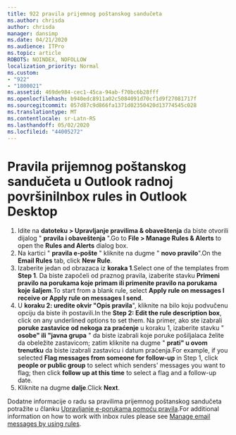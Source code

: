 ```yaml
---
title: 922 pravila prijemnog poštanskog sandučeta
ms.author: chrisda
author: chrisda
manager: dansimp
ms.date: 04/21/2020
ms.audience: ITPro
ms.topic: article
ROBOTS: NOINDEX, NOFOLLOW
localization_priority: Normal
ms.custom:
- "922"
- "1800021"
ms.assetid: 469de984-cec1-45ca-94ab-f70bc6b28fff
ms.openlocfilehash: b940edc8911a02c5084091d70cf1d9f27081717f
ms.sourcegitcommit: 057d87c9d866fa1371d02350420d13774545c028
ms.translationtype: MT
ms.contentlocale: sr-Latn-RS
ms.lasthandoff: 05/02/2020
ms.locfileid: "44005272"
---
```

# <a name="inbox-rules-in-outlook-desktop"></a><span data-ttu-id="90377-102">Pravila prijemnog poštanskog sandučeta u Outlook radnoj površini</span><span class="sxs-lookup"><span data-stu-id="90377-102">Inbox rules in Outlook Desktop</span></span>

1. <span data-ttu-id="90377-103">Idite na **datoteku > Upravljanje pravilima & obaveštenja** da biste otvorili dijalog " **pravila i obaveštenja** ".</span><span class="sxs-lookup"><span data-stu-id="90377-103">Go to **File > Manage Rules & Alerts** to open the **Rules and Alerts** dialog box.</span></span>
2. <span data-ttu-id="90377-104">Na kartici " **pravila e-pošte** " kliknite na dugme " **novo pravilo**".</span><span class="sxs-lookup"><span data-stu-id="90377-104">On the **Email Rules** tab, click **New Rule**.</span></span>
3. <span data-ttu-id="90377-105">Izaberite jedan od obrazaca iz **koraka 1**.</span><span class="sxs-lookup"><span data-stu-id="90377-105">Select one of the templates from **Step 1**.</span></span> <span data-ttu-id="90377-106">Da biste započeli od praznog pravila, izaberite stavku **Primeni pravilo na porukama koje primam ili primenite pravilo na porukama koje šaljem**.</span><span class="sxs-lookup"><span data-stu-id="90377-106">To start from a blank rule, select **Apply rule on messages I receive or Apply rule on messages I send**.</span></span>
4. <span data-ttu-id="90377-107">U **koraku 2: uredite okvir "Opis pravila**", kliknite na bilo koju podvučenu opciju da biste ih postavili.</span><span class="sxs-lookup"><span data-stu-id="90377-107">In the **Step 2: Edit the rule description box**, click on any underlined options to set them.</span></span> <span data-ttu-id="90377-108">Na primer, ako ste izabrali **poruke zastavice od nekoga za praćenje** u koraku 1, izaberite stavku " **osobe" ili "javna grupa** " da biste izabrali koje poruke pošiljalaca želite da obeležite zastavicom; zatim kliknite na dugme " **prati" u ovom trenutku** da biste izabrali zastavicu i datum praćenja.</span><span class="sxs-lookup"><span data-stu-id="90377-108">For example, if you selected **Flag messages from someone for follow-up** in Step 1, click **people or public group** to select which senders' messages you want to flag; then click **follow up at this time** to select a flag and a follow-up date.</span></span>
5. <span data-ttu-id="90377-109">Kliknite na dugme **dalje**.</span><span class="sxs-lookup"><span data-stu-id="90377-109">Click **Next**.</span></span>

<span data-ttu-id="90377-110">Dodatne informacije o radu sa pravilima prijemnog poštanskog sandučeta potražite u članku [Upravljanje e-porukama pomoću pravila](https://support.office.com/article/manage-email-messages-by-using-rules-c24f5dea-9465-4df4-ad17-a50704d66c59).</span><span class="sxs-lookup"><span data-stu-id="90377-110">For additional information on how to work with inbox rules please see [Manage email messages by using rules](https://support.office.com/article/manage-email-messages-by-using-rules-c24f5dea-9465-4df4-ad17-a50704d66c59).</span></span>
